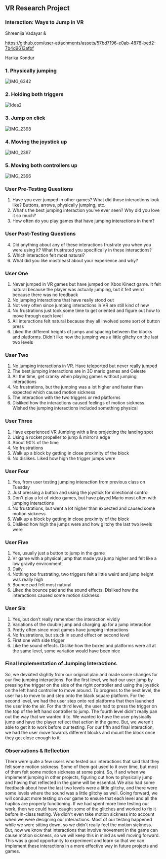 ## VR Research Project

### Interaction: Ways to Jump in VR
Shreenija Vadayar &

https://github.com/user-attachments/assets/57bd7196-e0ab-4878-bed2-7b4d9613afbf


Harika Kondur

### 1. Physically jumping
![IMG_6342](https://github.com/user-attachments/assets/d9ebb6e3-f6e5-4e1b-96c0-b8151cab9b91)

### 2. Holding both triggers
![Idea2](https://github.com/user-attachments/assets/1f9d1bf4-f2d3-4f4f-9198-6c85a6d7d0af)

### 3. Jump on click
![IMG_2398](https://github.com/user-attachments/assets/b6dc0de3-e6c6-4b3f-890b-9dcd6f1ecb37)


### 4. Moving the joystick up
![IMG_2397](https://github.com/user-attachments/assets/d0242d10-3fb3-442c-9346-6c4892d359c3)

### 5. Moving both controllers up

![IMG_2396](https://github.com/user-attachments/assets/4a3b17e2-c59b-4b49-9231-6c519346b43d)


### User Pre-Testing Questions
1. Have you ever jumped in other games? What did those interactions look like? Buttons, arrows, physically jumping, etc.
2. What's the best jumping interaction you've ever seen? Why did you love it so much?
3. How often do you play games that have jumping interactions in them?

### User Post-Testing Questions
4. Did anything about any of these interactions frustrate you when you were using it? What frustrated you specifically in these interactions?
5. Which interaction felt most natural?
6. What did you like most/least about your experience and why?

### User One
1. Never jumped in VR games but have jumped on Xbox Kinect game. It felt natural because the player was actually jumping, but it felt weird because there was no feedback
2. No jumping interactions that have really stood out
3. Not very often since jumping interactions in VR are still kind of new
4. No frustrations just took some time to get oriented and figure out how to move through each level
5. All interactions felt natural because they all involved some sort of button press
6. Liked the different heights of jumps and spacing between the blocks and platforms. Didn't like how the jumping was a little glitchy on the last two levels

### User Two
1. No jumping interactions in VR. Have teleported but never really jumped
2. The best jumping interactions are in 3D mario games and Celeste
3. All the time, get cranky when playing games without jumping interactions
4. No frustrations, but the jumping was a lot higher and faster than expected which caused motion sickness
5. The interaction with the two triggers or red platforms
6. Disliked how the interactions caused feelings of motion sickness. Wished the jumping interactions included something physical

### User Three
1. Have experienced VR Jumping with a line projecting the landing spot
2. Using a rocket propeller to jump & mirror’s edge
3. About 90% of the time
4. No frustrations
5. Walk up a block by getting in close proximity of the block
6. No dislikes. Liked how high the trigger jumps were

### User Four
1. Yes, from user testing jumping interaction from previous class on Tuesday
2. Just pressing a button and using the joystick for directional control
3. Don't play a lot of video games, but have played Mario most often with jumping interactions
4. No frustrations, but went a lot higher than expected and caused some motion sickness
5. Walk up a block by getting in close proximity of the block
6. Disliked how high the jumps were and how glitchy the last two levels were

### User Five
1. Yes, usually just a button to jump in the game
2. Vr game with a physical jump that made you jump higher and felt like a low gravity environment
3. Daily
4. Nothing too frustrating, two triggers felt a little weird and jump height was really high
5. Bounce pad felt most natural
6. Liked the bounce pad and the sound effects. Disliked how the interactions caused some motion sickness

### User Six
1. Yes, but don’t really remember the interaction vividly
2. Variations of the double jump and charging up for a jump interaction
3. Pretty often since most games have jumping interactions
4. No frustrations, but stuck in sound effect on second level
5. First one with side trigger
6. Like the sound effects. Dislike how the boxes and platforms were all at the same level, some variation would have been nice


### Final Implementation of Jumping Interactions
So, we deviated slightly from our original plan and made some changes for our five jumping interactions. For the first level, we had our user jump by pressing the trigger on the side of the right controller and using the joystick on the left hand controller to move around. To progress to the next level, the user has to move to and step onto the black square platform. For the second level, we had the user step onto red platforms that then launched the user into the air. For the third level, the user had to press the trigger on the top of the left hand controller to jump. The fourth level didn't really pan out the way that we wanted it to. We wanted to have the user physically jump and have the player reflect that action in the game. But, we weren't able to get it to work before our testing. For our fifth and final interaction, we had the user move towards different blocks and mount the block once they got close enough to it. 


### Observations & Reflection
There were quite a few users who tested our interactions that said that they felt some motion sickness. Some of them got used to it over time, but most of them felt some motion sickness at some point. So, if and when we implement jumping in other projects, figuring out how to physically jump and having that reflected in the game will be essential. We also had some feedback about how the last two levels were a little glitchy, and there were some levels where the sound was a little glitchy as well. Going forward, we will conduct more testing on our game to ensure that each level and all the haptics are properly functioning. If we had spent more time testing our work, then we could have caught some of the glitches and worked to fix it before in-class testing. We didn't even take motion sickness into account when we were designing our interactions. Most of our testing happened while we were sitting down, so we didn't really feel the motion sickness. But, now we know that interactions that involve movement in the game can cause motion sickness, so we will keep this in mind as well moving forward. This was a good opportunity to experiment and learn so that we can implement these interactions in a more effective way in future projects and games.  











